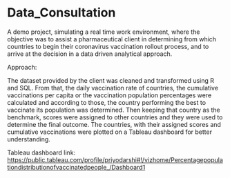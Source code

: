 # Data_Consultation

A demo project, simulating a real time work environment, where the objective was to assist a pharmaceutical client in determining from which countries to begin their coronavirus vaccination rollout process, and to arrive at the decision in a data driven analytical approach.  


Approach:

The dataset provided by the client was cleaned and transformed using R and SQL. From that, the daily vaccination rate of countries, the cumulative vaccinations per capita or the vaccination population percentages were calculated and according to those, the country performing the best to vaccinate its population was determined. Then keeping that country as the benchmark, scores were assigned to other countries and they were used to determine the final outcome. The countries, with their assigned scores and cumulative vaccinations were plotted on a Tableau dashboard for better understanding.

Tableau dashboard link: https://public.tableau.com/profile/priyodarshi#!/vizhome/Percentagepopulationdistributionofvaccinatedpeople_/Dashboard1


